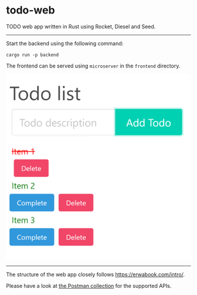 # todo-web
TODO web app written in Rust using Rocket, Diesel and Seed.

---
Start the backend using the following command:
```
cargo run -p backend
```
The frontend can be served using `microserver` in the `frontend` directory.

![Demo UI](frontend.png)

---
The structure of the web app closely follows https://erwabook.com/intro/.

Please have a look at [the Postman collection](todo_web.postman_collection.json) for the supported APIs.

